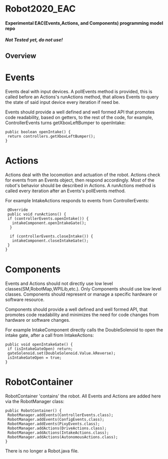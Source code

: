 # Robot2020_EAC

#### Experimental EAC(Events,Actions, and Components) programming model repo

##### Not Tested yet, do not use!




## Overview


# Events

Events deal with input devices. A pollEvents method is provided, this is called before an Actions's runActions method, that allows Events to query the state of said input device every iteration if need be.

Events should provide a well defined and well formed API that promotes code readability, based on getters, to the rest of the code, for example, ControllerEvents turns getXboxLeftBumper to openIntake:

    public boolean openIntake() {
     return controllers.getXboxLeftBumper();
    }
    
# Actions

Actions deal with the locomotion and actuation of the robot. Actions check for events from an Events object, then respond accordingly. Most of the robot's behavior should be described in Actions. A runActions method is called every iteration after an Events's pollEvents method.

For example IntakeActions responds to events from ControllerEvents:

     @Override
     public void runActions() {
     if (controllerEvents.openIntake()) {
       intakeComponent.openIntakeGate();
      }

      if (controllerEvents.closeIntake()) {
       intakeComponent.closeIntakeGate();
     }
    }
    

# Components

Events and Actions should not directly use low level classes(SM,RobotMap,WPILib,etc.). Only Components should use low level classes. Components should represent or manage a specific hardware or software resource.

Components should provide a well defined and well formed API, that promotes code readability and minimizes the need for code changes  from hardware or software changes.

For example IntakeComponent directly calls the DoubleSolenoid to open the intake gate, after a call from IntakeActions:

    public void openIntakeGate() {
     if (isIntakeGateOpen) return;
     gateSolenoid.set(DoubleSolenoid.Value.kReverse);
     isIntakeGateOpen = true;
    }
    

# RobotContainer

RobotContainer 'contains' the robot. All Events and Actions are added here via the RobotManager class:

    public RobotContainer() {
     RobotManager.addEvents(ControllerEvents.class);
     RobotManager.addEvents(ConfigEvents.class);
     RobotManager.addEvents(PixyEvents.class);
     RobotManager.addActions(DriveActions.class);
     RobotManager.addActions(IntakeActions.class);
     RobotManager.addActions(AutonomousActions.class);
    }

There is no longer a Robot.java file.
